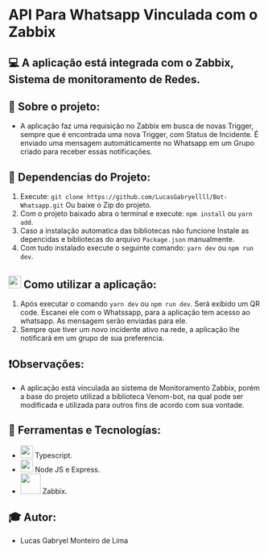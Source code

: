 # API Para Whatsapp Vinculada com o Zabbix

## 💻 A aplicação está integrada com o Zabbix, Sistema de monitoramento de Redes.

## 💭 Sobre o projeto:
 - A aplicação faz uma requisição no Zabbix em busca de novas Trigger, sempre que é encontrada uma nova Trigger, com Status de Incidente. É enviado uma mensagem automáticamente no Whatsapp em um Grupo criado para receber essas notificações.

## 🎯 Dependencias do Projeto:
 1. Execute: `git clone https://github.com/LucasGabryellll/Bot-Whatsapp.git` Ou baixe o Zip do projeto.
 2. Com o projeto baixado abra o terminal e execute: `npm install` ou `yarn add`.
 3. Caso a instalação automatica das bibliotecas não funcione Instale as depencidas e bibliotecas do arquivo `Package.json` manualmente.
 4. Com tudo instalado execute o seguinte comando: `yarn dev` ou `npm run dev`.

## <img src="https://cdn-icons-png.flaticon.com/512/4192/4192761.png" width="25px">  Como utilizar a aplicação: 
  1. Após executar o comando `yarn dev` ou `npm run dev`. Será exibido um QR code. Escanei ele com o Whatssapp, para a aplicação tem acesso ao whatsapp. As mensagem serão enviadas para ele.
  2. Sempre que tiver um novo incidente ativo na rede, a aplicação lhe notificará em um grupo de sua preferencia.

## ❗Observações:
 - A aplicação está vinculada ao sistema de Monitoramento Zabbix, porém a base do projeto utilizad a biblioteca Venom-bot, na qual pode ser modificada e utilizada para outros fins de acordo com sua vontade.

## 🚀 Ferramentas e Tecnologías:
 - <img src="https://img.icons8.com/color/344/typescript.png" width="25px"> Typescript.
 - <img src="https://nodejs.org/static/images/logo.svg" width="25px"> Node JS e Express.
 - <img src="https://www.made4it.com.br/wp-content/uploads/2020/10/zabbix_logo_500x131.png" width="40px"> Zabbix.

## 🎓 Autor:
 - Lucas Gabryel Monteiro de Lima
